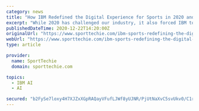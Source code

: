 ```yaml
---
category: news
title: "How IBM Redefined the Digital Experience for Sports in 2020 and Beyond"
excerpt: "While 2020 has challenged our industry, it also forced IBM to transform the digital experience of sports. And the result has been a raft of innovation that will benefit generations of fans. “We’re seeing two- or three-year’s worth of digital transformation take place in a matter of months,"
publishedDateTime: 2020-12-22T14:20:00Z
originalUrl: "https://www.sporttechie.com/ibm-sports-redefining-the-digital-experience-2020-pandemic-covid-19-hybrid-cloud-AI"
webUrl: "https://www.sporttechie.com/ibm-sports-redefining-the-digital-experience-2020-pandemic-covid-19-hybrid-cloud-AI"
type: article

provider:
  name: SportTechie
  domain: sporttechie.com

topics:
  - IBM AI
  - AI

secured: "b2FySe7loxy4H7XJZxXGpRAQayVFufLJWf8yUJNR/PjUtNaXvC5svUkv0/C1rqv1n1LCwlrFFViGmi2ZT8i3yElZVYNyo1m8QX/ubY0YTgd4onVNIoSHyuQyZtSNOey4mZlQwyYGdOk3RH2rL3Q9kmsLQfn0n+V3qiLFHQRwpzwnMZ+dpIpDS2r8MnPK2rzYudkl6D3BZRG1xCKh88krtUNiknFLfH82ZhCtY0R6Cdpg+3f7JIt0YQj9UOMpbKwwKRY54hOKhiFv691n5qPLrICw9uBNgZCEwXuTQbrZIR/UYgiPKoHQYKcRKYBAcmqq1EuJGoCD6+aOmSGVv7WRVf4RC5kIdWT2O1upVqlc07M=;uFmT8rVZ2WlySsP1IuGfNg=="
---
```


